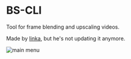 # BS-CLI
Tool for frame blending and upscaling videos.

Made by [linka](https://www.youtube.com/c/linka2137/videos), but he's not updating it anymore.

![main menu](https://i.imgur.com/q1sLgtw.png)
